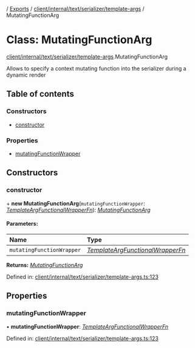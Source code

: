 [](../README.md) / [Exports](../modules.md) / [client/internal/text/serializer/template-args](../modules/client_internal_text_serializer_template_args.md) / MutatingFunctionArg

# Class: MutatingFunctionArg

[client/internal/text/serializer/template-args](../modules/client_internal_text_serializer_template_args.md).MutatingFunctionArg

Allows to specify a context mutating function into the serializer during a dynamic render

## Table of contents

### Constructors

- [constructor](client_internal_text_serializer_template_args.mutatingfunctionarg.md#constructor)

### Properties

- [mutatingFunctionWrapper](client_internal_text_serializer_template_args.mutatingfunctionarg.md#mutatingfunctionwrapper)

## Constructors

### constructor

\+ **new MutatingFunctionArg**(`mutatingFunctionWrapper`: [*TemplateArgFunctionalWrapperFn*](../modules/client_internal_text_serializer_template_args.md#templateargfunctionalwrapperfn)): [*MutatingFunctionArg*](client_internal_text_serializer_template_args.mutatingfunctionarg.md)

#### Parameters:

Name | Type |
:------ | :------ |
`mutatingFunctionWrapper` | [*TemplateArgFunctionalWrapperFn*](../modules/client_internal_text_serializer_template_args.md#templateargfunctionalwrapperfn) |

**Returns:** [*MutatingFunctionArg*](client_internal_text_serializer_template_args.mutatingfunctionarg.md)

Defined in: [client/internal/text/serializer/template-args.ts:123](https://github.com/onzag/itemize/blob/0569bdf2/client/internal/text/serializer/template-args.ts#L123)

## Properties

### mutatingFunctionWrapper

• **mutatingFunctionWrapper**: [*TemplateArgFunctionalWrapperFn*](../modules/client_internal_text_serializer_template_args.md#templateargfunctionalwrapperfn)

Defined in: [client/internal/text/serializer/template-args.ts:123](https://github.com/onzag/itemize/blob/0569bdf2/client/internal/text/serializer/template-args.ts#L123)
